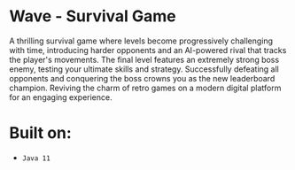 # Wave - Survival Game
A thrilling survival game where levels become progressively challenging with time, introducing harder opponents and an AI-powered rival 
that tracks the player's movements. The final level features an extremely strong boss enemy, testing your ultimate skills and strategy. 
Successfully defeating all opponents and conquering the boss crowns you as the new leaderboard champion. Reviving the charm of retro games 
on a modern digital platform for an engaging experience.

# Built on:
- `Java 11`
